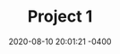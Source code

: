 ---
layout: post
title:  "Project 1"
descrption: "A Project Description"
date:   2020-08-10 20:01:21 -0400
type: card-img-top
categories: latin text
image: /assets/img/posts/blog2.jpg
caption:
last-updated: 2020-10-26 20:01:21 -0400
categories: project
---
